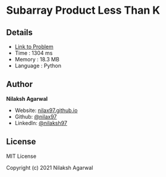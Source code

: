 # Subarray Product Less Than K


## Details

* [Link to Problem](https://leetcode.com/problems/subarray-product-less-than-k/)
* Time : 1304 ms
* Memory : 18.3 MB
* Language : Python

## Author

**Nilaksh Agarwal**

* Website: [nilax97.github.io](https://nilax97.github.io/)
* Github: [@nilax97](https://github.com/nilax97)
* LinkedIn: [@nilaksh97](https://linkedin.com/in/nilaksh97)

## License

MIT License

Copyright (c) 2021 Nilaksh Agarwal
